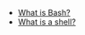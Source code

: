 

- [What is Bash?](https://www.gnu.org/software/bash/manual/html_node/What-is-Bash_003f.html) 
- [What is a shell?](https://www.gnu.org/software/bash/manual/html_node/What-is-a-shell_003f.html) 